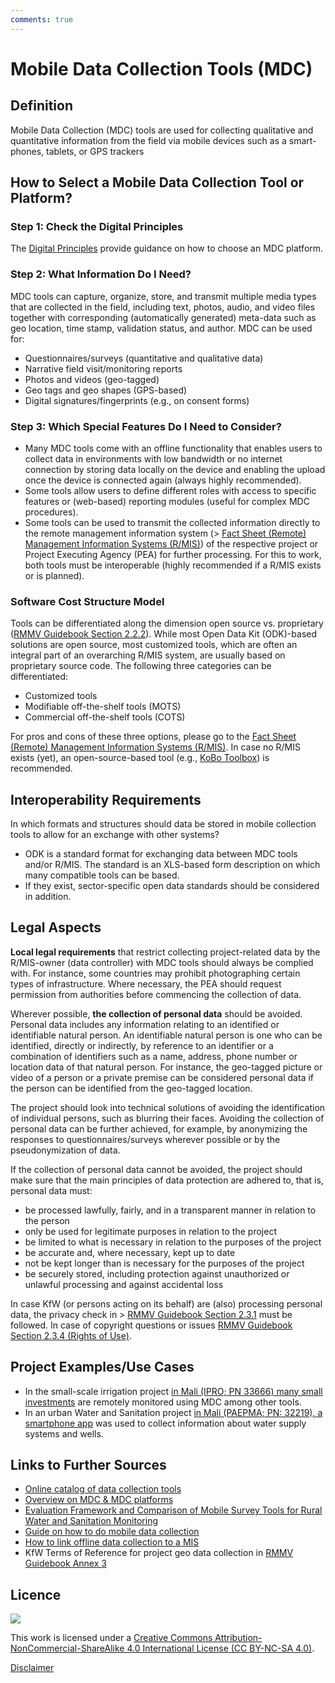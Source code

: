 ```yaml
---
comments: true
---
```


# Mobile Data Collection Tools (MDC)

## Definition

Mobile Data Collection (MDC) tools are used for collecting qualitative and quantitative information from the field
via mobile devices such as a smart-phones, tablets, or GPS trackers

## How to Select a Mobile Data Collection Tool or Platform?

### Step 1: Check the Digital Principles

The [Digital Principles](https://digitalprinciples.org/resource/howto-choose-mobile-data-collection-plaform/) provide guidance on how
to choose an MDC platform.

### Step 2: What Information Do I Need?

MDC tools can capture, organize, store, and transmit multiple media types that are collected in the
field, including text, photos, audio, and video files
together with corresponding (automatically generated) meta-data such as geo location, time stamp,
validation status, and author. MDC can be used for:

- Questionnaires/surveys (quantitative and qualitative data)
- Narrative field visit/monitoring reports
- Photos and videos (geo-tagged)
- Geo tags and geo shapes (GPS-based)
- Digital signatures/fingerprints (e.g., on consent forms)

### Step 3: Which Special Features Do I Need to Consider?

- Many MDC tools come with an offline functionality that enables users to collect data in environments with low bandwidth or no internet
  connection by storing data locally on the device
  and enabling the upload once the device is connected again (always highly recommended).
- Some tools allow users to define different roles
  with access to specific features or (web-based)
  reporting modules (useful for complex MDC
  procedures).
- Some tools can be used to transmit the collected information directly to the remote management information system (> [Fact Sheet (Remote) Management Information Systems
  (R/MIS)](https://www.kfw-entwicklungsbank.de/Service/Publications-Videos/Publications-by-topic/Digitalisation/Fact-Sheets/)) of the respective project or Project Executing Agency (PEA) for further processing.
  For this to work, both tools must be interoperable (highly recommended if a R/MIS exists or is planned).

### Software Cost Structure Model

Tools can be differentiated along the dimension open source vs. proprietary ([RMMV Guidebook Section 2.2.2](https://www.kfw-entwicklungsbank.de/Service/Publications-Videos/Publications-by-topic/Digitalisation/RMMV-Guidebook/)). While most Open Data Kit (ODK)-based solutions are open source, most customized tools, which are often an integral part of an
overarching R/MIS system, are usually based on proprietary source code. The following three categories can be differentiated:

- Customized tools
- Modifiable off-the-shelf tools (MOTS)
- Commercial off-the-shelf tools (COTS)

For pros and cons of these three options, please go to the [Fact Sheet (Remote) Management Information Systems
(R/MIS)](https://www.kfw-entwicklungsbank.de/Service/Publications-Videos/Publications-by-topic/Digitalisation/Fact-Sheets/). In case no R/MIS exists (yet), an open-source-based tool (e.g., [KoBo Toolbox](https://www.kobotoolbox.org/)) is recommended.

## Interoperability Requirements

In which formats and structures should data be stored in mobile collection tools to allow for an exchange with other systems?

- ODK is a standard format for exchanging data between MDC tools and/or R/MIS. The standard is an XLS-based form description on which many compatible tools can be based.
- If they exist, sector-specific open data standards should be considered in addition.

## Legal Aspects

**Local legal requirements** that restrict collecting project-related data by the R/MIS-owner (data controller) with MDC tools should always be complied with. For instance, some countries may prohibit photographing certain types of infrastructure.
Where necessary, the PEA should request permission from authorities before commencing the collection of data.

Wherever possible, **the collection of personal data** should be avoided. Personal data includes any information relating to an identified or identifiable
natural person. An identifiable natural person is one who can be identified, directly or indirectly, by reference to an identifier or a combination of identifiers such as a name, address, phone number or
location data of that natural person. For instance, the geo-tagged picture or video of a person or a private premise can be considered personal data if the person can be identified from the geo-tagged
location.

The project should look into technical solutions of avoiding the identification of individual persons, such as blurring their faces. Avoiding the collection
of personal data can be further achieved, for example, by anonymizing the responses to questionnaires/surveys wherever possible or by the pseudonymization of data.

If the collection of personal data cannot be avoided, the project should make sure that the main principles of data protection are adhered to, that is, personal data must:

- be processed lawfully, fairly, and in a transparent manner in relation to the person
- only be used for legitimate purposes in relation to the project
- be limited to what is necessary in relation to the purposes of the project
- be accurate and, where necessary, kept up to date
- not be kept longer than is necessary for the purposes of the project
- be securely stored, including protection against unauthorized or unlawful processing and against
  accidental loss

In case KfW (or persons acting on its behalf) are (also) processing personal data, the privacy check
in > [RMMV Guidebook Section 2.3.1](https://www.kfw-entwicklungsbank.de/Service/Publications-Videos/Publications-by-topic/Digitalisation/RMMV-Guidebook/) must be followed. In case of copyright questions or issues [RMMV Guidebook Section 2.3.4 (Rights of Use)](https://www.kfw-entwicklungsbank.de/Service/Publications-Videos/Publications-by-topic/Digitalisation/RMMV-Guidebook/).

## Project Examples/Use Cases

- In the small-scale irrigation project [in Mali (IPRO; PN 33666) many small investments](https://www.kfw-entwicklungsbank.de/ipfz/Projektdatenbank/Unterst%C3%BCtzung-des-nationalen-Programms-zur-nachhaltigen-Kleinbew%C3%A4sserungslandwirtschaft-33666.htm) are remotely monitored using MDC among other tools.
- In an urban Water and Sanitation project [in Mali (PAEPMA; PN: 32219), a smartphone app](https://www.kfw-entwicklungsbank.de/ipfz/Projektdatenbank/Programm-kleinst%C3%A4dtische-Wasser--und-Sanit%C3%A4rversorgung-32219.htm) was used to collect information about water supply systems and wells.

## Links to Further Sources

- [Online catalog of data collection tools](http://impacttrackertech.kopernik.info/digital-data-platform)
- [Overview on MDC & MDC platforms](https://www.betterevaluation.org/en/evaluation-options/mobile_data_collection)
- [Evaluation Framework and Comparison of Mobile Survey Tools for Rural Water and Sanitation Monitoring](https://www.ncbi.nlm.nih.gov/pmc/articles/PMC5036673/)
- [Guide on how to do mobile data collection](https://school-of-data.github.io/mobile-datacollection/index.html)
- [How to link offline data collection to a MIS](https://getodk.github.io/xforms-spec/)
- KfW Terms of Reference for project geo data collection in [RMMV Guidebook Annex 3](https://www.kfw-entwicklungsbank.de/Service/Publications-Videos/Publications-by-topic/Digitalisation/RMMV-Guidebook/)

## Licence

![](https://i.creativecommons.org/l/by-nc-sa/4.0/88x31.png)

This work is licensed under a [Creative Commons Attribution-NonCommercial-ShareAlike 4.0 International License (CC BY-NC-SA 4.0)](https://creativecommons.org/licenses/by-nc-sa/4.0/).

[Disclaimer](../disclaimer.md)
